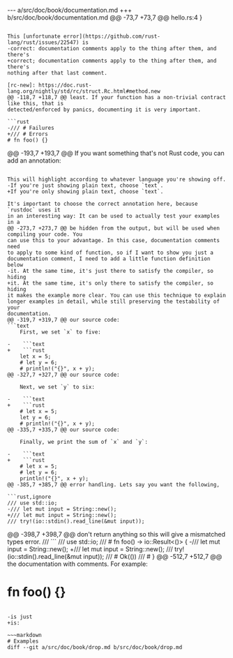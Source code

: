 --- a/src/doc/book/documentation.md
+++ b/src/doc/book/documentation.md
@@ -73,7 +73,7 @@ hello.rs:4 }
 ```
 
 This [unfortunate error](https://github.com/rust-lang/rust/issues/22547) is
-correct: documentation comments apply to the thing after them, and there's
+correct; documentation comments apply to the thing after them, and there's
 nothing after that last comment.
 
 [rc-new]: https://doc.rust-lang.org/nightly/std/rc/struct.Rc.html#method.new
@@ -118,7 +118,7 @@ least. If your function has a non-trivial contract like this, that is
 detected/enforced by panics, documenting it is very important.
 
 ```rust
-/// # Failures
+/// # Errors
 # fn foo() {}
 ```
 
@@ -193,7 +193,7 @@ If you want something that's not Rust code, you can add an annotation:
 ```
 
 This will highlight according to whatever language you're showing off.
-If you're just showing plain text, choose `text`.
+If you're only showing plain text, choose `text`.
 
 It's important to choose the correct annotation here, because `rustdoc` uses it
 in an interesting way: It can be used to actually test your examples in a
@@ -273,7 +273,7 @@ be hidden from the output, but will be used when compiling your code. You
 can use this to your advantage. In this case, documentation comments need
 to apply to some kind of function, so if I want to show you just a
 documentation comment, I need to add a little function definition below
-it. At the same time, it's just there to satisfy the compiler, so hiding
+it. At the same time, it's only there to satisfy the compiler, so hiding
 it makes the example more clear. You can use this technique to explain
 longer examples in detail, while still preserving the testability of your
 documentation.
@@ -319,7 +319,7 @@ our source code:
 ```text
     First, we set `x` to five:
 
-    ```text
+    ```rust
     let x = 5;
     # let y = 6;
     # println!("{}", x + y);
@@ -327,7 +327,7 @@ our source code:
 
     Next, we set `y` to six:
 
-    ```text
+    ```rust
     # let x = 5;
     let y = 6;
     # println!("{}", x + y);
@@ -335,7 +335,7 @@ our source code:
 
     Finally, we print the sum of `x` and `y`:
 
-    ```text
+    ```rust
     # let x = 5;
     # let y = 6;
     println!("{}", x + y);
@@ -385,7 +385,7 @@ error handling. Lets say you want the following,
 
 ```rust,ignore
 /// use std::io;
-/// let mut input = String::new(); 
+/// let mut input = String::new();
 /// try!(io::stdin().read_line(&mut input));
 ```
 
@@ -398,7 +398,7 @@ don't return anything so this will give a mismatched types error.
 /// ```
 /// use std::io;
 /// # fn foo() -> io::Result<()> {
-/// let mut input = String::new(); 
+/// let mut input = String::new();
 /// try!(io::stdin().read_line(&mut input));
 /// # Ok(())
 /// # }
@@ -512,7 +512,7 @@ the documentation with comments. For example:
 # fn foo() {}
 ```
 
-is just
+is:
 
 ~~~markdown
 # Examples
diff --git a/src/doc/book/drop.md b/src/doc/book/drop.md
